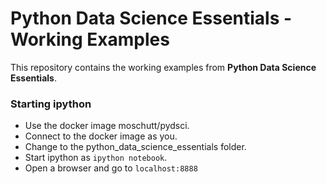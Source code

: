 # Python Data Science Essentials - Working Examples

This repository contains the working examples from **Python Data Science Essentials**.

### Starting ipython
* Use the docker image moschutt/pydsci.
* Connect to the docker image as you.
* Change to the python_data_science_essentials folder.
* Start ipython as `ipython notebook`.
* Open a browser and go to `localhost:8888`
